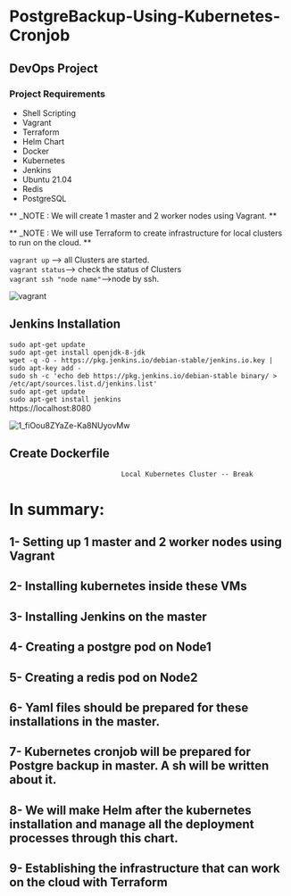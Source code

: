 # PostgreBackup-Using-Kubernetes-Cronjob
## DevOps Project

### Project Requirements

+ Shell Scripting
+ Vagrant
+ Terraform
+ Helm Chart
+ Docker
+ Kubernetes
+ Jenkins
+ Ubuntu 21.04
+ Redis
+ PostgreSQL

** _NOTE : We will create 1 master and 2 worker nodes using Vagrant. **

** _NOTE : We will use Terraform to create infrastructure for local clusters to run on the cloud. **

`vagrant up` --> all Clusters are started.<br>
`vagrant status`--> check the status of Clusters<br> 
`vagrant ssh "node name"`-->node by ssh.<br>

![vagrant](https://user-images.githubusercontent.com/42733209/169891496-9482b253-401b-4c9e-9487-96e804f5e1da.png)


## Jenkins Installation 
`sudo apt-get update`<br>
`sudo apt-get install openjdk-8-jdk`<br>
`wget -q -O - https://pkg.jenkins.io/debian-stable/jenkins.io.key | sudo apt-key add -`<br>
`sudo sh -c 'echo deb https://pkg.jenkins.io/debian-stable binary/ > /etc/apt/sources.list.d/jenkins.list'`<br>
`sudo apt-get update`<br>
`sudo apt-get install jenkins`<br>
https://localhost:8080

![1_fiOou8ZYaZe-Ka8NUyovMw](https://user-images.githubusercontent.com/42733209/169891698-0469019b-d39f-4775-acdc-12db2a33d819.png)


## Create Dockerfile 

                                Local Kubernetes Cluster -- Break 
                               
# In summary: 
## 1- Setting up 1 master and 2 worker nodes using Vagrant
## 2- Installing kubernetes inside these VMs
## 3- Installing Jenkins on the master
## 4- Creating a postgre pod on Node1
## 5- Creating a redis pod on Node2
## 6- Yaml files should be prepared for these installations in the master.
## 7- Kubernetes cronjob will be prepared for Postgre backup in master. A sh will be written about it.
## 8- We will make Helm after the kubernetes installation and manage all the deployment processes through this chart.
## 9- Establishing the infrastructure that can work on the cloud with Terraform





